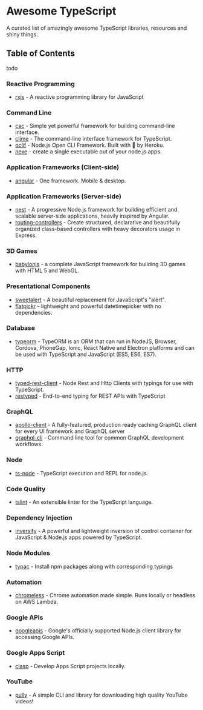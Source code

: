 # Awesome TypeScript

A curated list of amazingly awesome TypeScript libraries, resources and shiny things.

## Table of Contents

todo

### Reactive Programming

* [rxjs](https://github.com/ReactiveX/rxjs) - A reactive programming library for JavaScript

### Command Line

* [cac](https://github.com/cacjs/cac) - Simple yet powerful framework for building command-line interface.
* [clime](https://github.com/vilic/clime) - The command-line interface framework for TypeScript.
* [oclif](https://github.com/oclif/oclif) - Node.js Open CLI Framework. Built with 💜 by Heroku.
* [nexe](https://github.com/nexe/nexe) - create a single executable out of your node.js apps.

### Application Frameworks (Client-side)

* [angular](https://github.com/angular/angular) - 
One framework. Mobile & desktop.

### Application Frameworks (Server-side)

* [nest](https://github.com/nestjs/nest) - A progressive Node.js framework for building efficient and scalable server-side applications, heavily inspired by Angular.
* [routing-controllers](https://github.com/typestack/routing-controllers) - Create structured, declarative and beautifully organized class-based controllers with heavy decorators usage in Express.

### 3D Games

* [babylonjs](https://github.com/BabylonJS/Babylon.js) - a complete JavaScript framework for building 3D games with HTML 5 and WebGL.

### Presentational Components

* [sweetalert](https://github.com/t4t5/sweetalert) - A beautiful replacement for JavaScript's "alert".
* [flatpickr](https://github.com/flatpickr/flatpickr) - lightweight and powerful datetimepicker with no dependencies.

### Database

* [typeorm](https://github.com/typeorm/typeorm) - TypeORM is an ORM that can run in NodeJS, Browser, Cordova, PhoneGap, Ionic, React Native and Electron platforms and can be used with TypeScript and JavaScript (ES5, ES6, ES7).

### HTTP

* [typed-rest-client](https://github.com/Microsoft/typed-rest-client) - Node Rest and Http Clients with typings for use with TypeScript.
* [restyped](https://github.com/rawrmaan/restyped) - End-to-end typing for REST APIs with TypeScript

### GraphQL

* [apollo-client](https://github.com/apollographql/apollo-client) - A fully-featured, production ready caching GraphQL client for every UI framework and GraphQL server
* [graphql-cli](https://github.com/graphql-cli/graphql-cli) - Command line tool for common GraphQL development workflows.

### Node

* [ts-node](https://github.com/TypeStrong/ts-node) - TypeScript execution and REPL for node.js.

### Code Quality

* [tslint](https://github.com/palantir/tslint) - An extensible linter for the TypeScript language.

### Dependency Injection

* [inversify](https://github.com/inversify/InversifyJS/) - A powerful and lightweight inversion of control container for JavaScript & Node.js apps powered by TypeScript.

### Node Modules

* [typac](https://github.com/ewgenius/typac) - Install npm packages along with corresponding typings

### Automation

* [chromeless](https://github.com/graphcool/chromeless) - Chrome automation made simple. Runs locally or headless on AWS Lambda.

### Google APIs

* [googleapis](https://github.com/google/google-api-nodejs-client) - Google's officially supported Node.js client library for accessing Google APIs.

### Google Apps Script

* [clasp](https://github.com/google/clasp) - Develop Apps Script projects locally.

### YouTube

* [pully](https://github.com/JimmyBoh/pully) - A simple CLI and library for downloading high quality YouTube videos!
